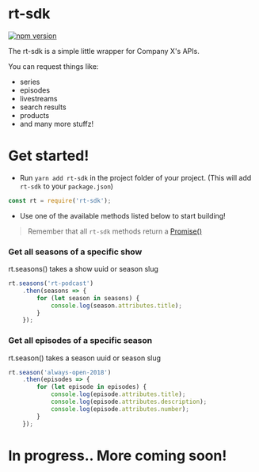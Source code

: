 # rt-sdk

[![npm version](https://badge.fury.io/js/rt-sdk.svg)](https://badge.fury.io/js/rt-sdk)

The rt-sdk is a simple little wrapper for Company X's APIs.

You can request things like:
  - series
  - episodes
  - livestreams
  - search results
  - products
  - and many more stuffz!

# Get started!
- Run `yarn add rt-sdk` in the project folder of your project. (This will add `rt-sdk` to your `package.json`)
```js
const rt = require('rt-sdk');
```
- Use one of the available methods listed below to start building!
> Remember that all `rt-sdk` methods return a [Promise()](https://developers.google.com/web/fundamentals/primers/promises)
### Get all seasons of a specific show
rt.seasons() takes a show uuid or season slug
```js
rt.seasons('rt-podcast')
    .then(seasons => {
        for (let season in seasons) {
            console.log(season.attributes.title);
        }
    });
```

### Get all episodes of a specific season
rt.season() takes a season uuid or season slug
```js
rt.season('always-open-2018')
    .then(episodes => {
        for (let episode in episodes) {
            console.log(episode.attributes.title);
            console.log(episode.attributes.description);
            console.log(episode.attributes.number);
        }
    });
```

# In progress.. More coming soon!